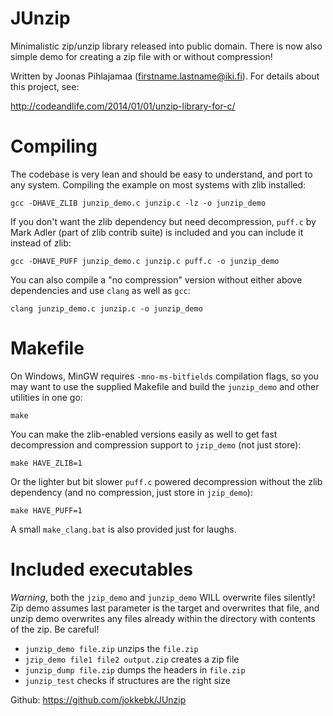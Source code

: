 JUnzip
======

Minimalistic zip/unzip library released into public domain. There is now
also simple demo for creating a zip file with or without compression!

Written by Joonas Pihlajamaa (firstname.lastname@iki.fi). 
For details about this project, see:

http://codeandlife.com/2014/01/01/unzip-library-for-c/

# Compiling

The codebase is very lean and should be easy to understand, and port to
any system. Compiling the example on most systems with zlib installed:

```
gcc -DHAVE_ZLIB junzip_demo.c junzip.c -lz -o junzip_demo
```

If you don't want the zlib dependency but need decompression, `puff.c` by
Mark Adler (part of zlib contrib suite) is included and you can include it
instead of zlib:

```
gcc -DHAVE_PUFF junzip_demo.c junzip.c puff.c -o junzip_demo
```

You can also compile a "no compression" version without either above
dependencies and use `clang` as well as `gcc`:

```
clang junzip_demo.c junzip.c -o junzip_demo
```

# Makefile

On Windows, MinGW requires `-mno-ms-bitfields` compilation flags, so you
may want to use the supplied Makefile and build the `junzip_demo` and other
utilities in one go:

```
make
```

You can make the zlib-enabled versions easily as well to get fast
decompression and compression support to `jzip_demo` (not just store):

```
make HAVE_ZLIB=1
```

Or the lighter but bit slower `puff.c` powered decompression without the
zlib dependency (and no compression, just store in `jzip_demo`):

```
make HAVE_PUFF=1
```

A small `make_clang.bat` is also provided just for laughs.

# Included executables

*Warning*, both the `jzip_demo` and `junzip_demo` WILL overwrite files silently!
Zip demo assumes last parameter is the target and overwrites that file, and
unzip demo overwrites any files already within the directory with contents of the zip. Be careful!

* `junzip_demo file.zip` unzips the `file.zip`
* `jzip_demo file1 file2 output.zip` creates a zip file
* `junzip_dump file.zip` dumps the headers in `file.zip`
* `junzip_test` checks if structures are the right size

Github: https://github.com/jokkebk/JUnzip
